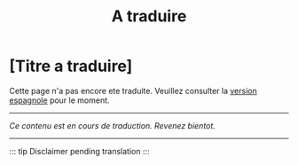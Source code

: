 ﻿---
title: [A traduire]
---

<!-- TODO: translation missing - French version -->

# [Titre a traduire]

Cette page n'a pas encore ete traduite. Veuillez consulter la [version espagnole](/es/mitos-miedos-continuacion) pour le moment.

---

*Ce contenu est en cours de traduction. Revenez bientot.*

---

::: tip
Disclaimer pending translation
:::

